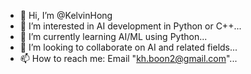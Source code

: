 - 👋 Hi, I’m @KelvinHong
- 👀 I’m interested in AI development in Python or C++...
- 🌱 I’m currently learning AI/ML using Python...
- 💞️ I’m looking to collaborate on AI and related fields...
- 📫 How to reach me: Email "kh.boon2@gmail.com"...

<!---
KelvinHong/KelvinHong is a ✨ special ✨ repository because its `README.md` (this file) appears on your GitHub profile.
You can click the Preview link to take a look at your changes.
--->
